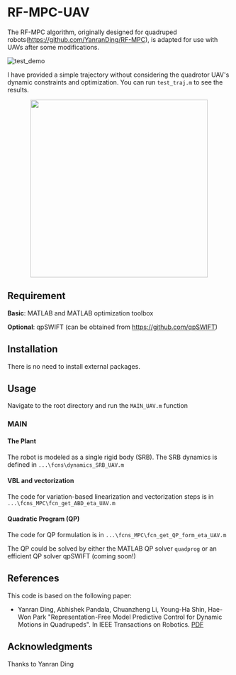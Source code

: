 # RF-MPC-UAV

The RF-MPC algorithm, originally designed for quadruped robots(https://github.com/YanranDing/RF-MPC), is adapted for use with UAVs after some modifications.

 ![test_demo](https://user-images.githubusercontent.com/35834577/234013953-5487c7bc-f7a1-479f-8b1a-46be44341fa2.gif)

I have provided a simple trajectory without considering the quadrotor UAV's dynamic constraints and optimization. You can run `test_traj.m` to see the results.
<p align="center">
  <img src="https://user-images.githubusercontent.com/35834577/234013478-a5326d28-6c1a-41d7-b705-7019dcb4eb81.PNG" width="400" />
</p>

## Requirement

**Basic**: MATLAB and MATLAB optimization toolbox

**Optional**: qpSWIFT (can be obtained from https://github.com/qpSWIFT)

## Installation

There is no need to install external packages.

## Usage

Navigate to the root directory and run the `MAIN_UAV.m` function

### MAIN

#### The Plant

The robot is modeled as a single rigid body (SRB). The SRB dynamics is defined in `...\fcns\dynamics_SRB_UAV.m`

#### VBL and vectorization

The code for variation-based linearization and vectorization steps is in `...\fcns_MPC\fcn_get_ABD_eta_UAV.m`

#### Quadratic Program (QP)

The code for QP formulation is in `...\fcns_MPC\fcn_get_QP_form_eta_UAV.m`

The QP could be solved by either the MATLAB QP solver `quadprog` or an efficient QP solver qpSWIFT (coming soon!)


## References

This code is based on the following paper:

- Yanran Ding, Abhishek Pandala, Chuanzheng Li, Young-Ha Shin, Hae-Won Park "Representation-Free Model Predictive Control for Dynamic Motions in Quadrupeds". In IEEE Transactions on Robotics. [PDF](Link)


## Acknowledgments

Thanks to Yanran Ding


